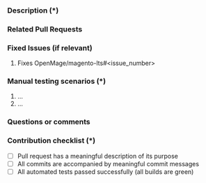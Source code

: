 <!---
    Thank you for contributing to OpenMage LTS.
    To help us process this pull request we recommend that you add the following information:
     - Summary of the pull request,
     - Issue(s) related to the changes made,
     - Manual testing scenarios
    Fields marked with (*) are required. Please don't remove the template.
-->

<!--- Please provide a general summary of the Pull Request in the Title above -->

### Description (*)
<!---
    Please provide a description of the changes proposed in the pull request.
    Letting us know what has changed and why it needed changing will help us validate this pull request.
-->

### Related Pull Requests
<!-- related pull request placeholder -->

### Fixed Issues (if relevant)
<!---
    If relevant, please provide a list of fixed issues in the format OpenMage/magento-lts#<issue_number>.
    There could be 1 or more issues linked here and it will help us find some more information about the reasoning behind this change.
-->
1. Fixes OpenMage/magento-lts#<issue_number>

### Manual testing scenarios (*)
<!---
    Please provide a set of unambiguous steps to test the proposed code change.
    Giving us manual testing scenarios will help with the processing and validation process.
-->
1. ...
2. ...

### Questions or comments
<!---
	If relevant, here you can ask questions or provide comments on your pull request for the reviewer
	For example if you need assistance with writing tests or would like some feedback on one of your development ideas
-->

### Contribution checklist (*)
 - [ ] Pull request has a meaningful description of its purpose
 - [ ] All commits are accompanied by meaningful commit messages
 - [ ] All automated tests passed successfully (all builds are green)
